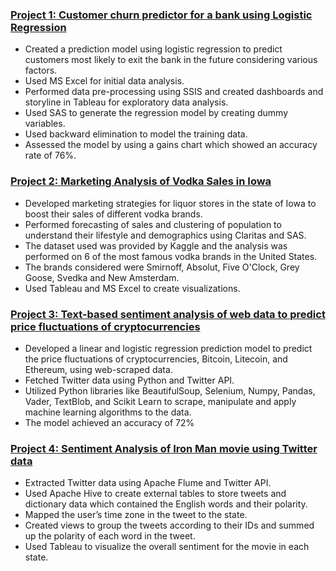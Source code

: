 ### [Project 1: Customer churn predictor for a bank using Logistic Regression](https://github.com/rushabh1610/Academic-Projects/tree/master/Customer%20Churn%20Predictor)

* Created a prediction model using logistic regression to predict customers most likely to exit the bank in the future considering various factors. 
* Used MS Excel for initial data analysis. 
* Performed data pre-processing using SSIS and created dashboards and storyline in Tableau for exploratory data analysis. 
* Used SAS to generate the regression model by creating dummy variables. 
* Used backward elimination to model the training data. 
* Assessed the model by using a gains chart which showed an accuracy rate of 76%.

### [Project 2: Marketing Analysis of Vodka Sales in Iowa](https://github.com/rushabh1610/Academic-Projects/tree/master/Marketing%20Analysis%20for%20Vodka%20Sales)

* Developed marketing strategies for liquor stores in the state of Iowa to boost their sales of different vodka brands. 
* Performed forecasting of sales and clustering of population to understand their lifestyle and demographics using Claritas and SAS. 
* The dataset used was provided by Kaggle and the analysis was performed on 6 of the most famous vodka brands in the United States. 
* The brands considered were Smirnoff, Absolut, Five O'Clock, Grey Goose, Svedka and New Amsterdam. 
* Used Tableau and MS Excel to create visualizations.

### [Project 3: Text-based sentiment analysis of web data to predict price fluctuations of cryptocurrencies](https://github.com/rushabh1610/Academic-Projects/tree/master/Price%20Fluctuation%20Prediction%20of%20Cryptocurrencies)

* Developed a linear and logistic regression prediction model to predict the price fluctuations of cryptocurrencies, Bitcoin, Litecoin, and Ethereum, using web-scraped data.
* Fetched Twitter data using Python and Twitter API. 
* Utilized Python libraries like BeautifulSoup, Selenium, Numpy, Pandas, Vader, TextBlob, and Scikit Learn to scrape, manipulate and apply machine learning algorithms to the data. 
* The model achieved an accuracy of 72%

### [Project 4: Sentiment Analysis of Iron Man movie using Twitter data](https://github.com/rushabh1610/Academic-Projects/tree/master/Sentiment%20Analysis%20of%20Iron%20Man)

* Extracted Twitter data using Apache Flume and Twitter API. 
* Used Apache Hive to create external tables to store tweets and dictionary data which contained the English words and their polarity. 
* Mapped the user’s time zone in the tweet to the state. 
* Created views to group the tweets according to their IDs and summed up the polarity of each word in the tweet. 
* Used Tableau to visualize the overall sentiment for the movie in each state.
